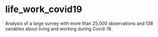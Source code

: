 # life_work_covid19
Analysis of a large survey with more than 25,000 observations and 138 variables about living and working during Covid-19.

